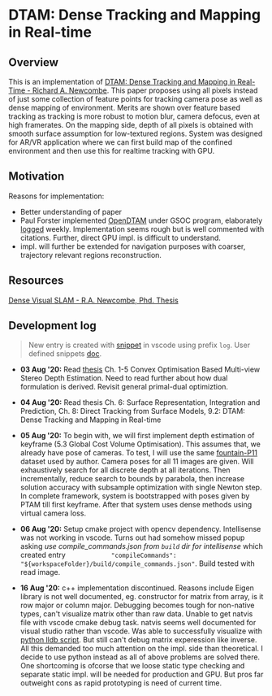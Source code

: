 # DTAM: Dense Tracking and Mapping in Real-time
## Overview
This is an implementation of [DTAM: Dense Tracking and Mapping in Real-Time - Richard A. Newcombe](http://ugweb.cs.ualberta.ca/~vis/courses/CompVis/readings/3DReconstruction/dtam.pdf). This paper proposes using all pixels instead of just some collection of feature points for tracking camera pose as well as dense mapping of environment. Merits are shown over feature based tracking as tracking is more robust to motion blur, camera defocus, even at high framerates. On the mapping side, depth of all pixels is obtained with smooth surface assumption for low-textured regions. System was designed for AR/VR application where we can first build map of the confined environment and then use this for realtime tracking with GPU.
## Motivation
Reasons for implementation:
- Better understanding of paper
- Paul Forster implemented [OpenDTAM](https://github.com/anuranbaka/OpenDTAM) under GSOC program, elaborately [logged](https://sites.google.com/a/opencv.org/opencv/gsoc-2014-project-notes#DTAM) weekly. Implementation seems rough but is well commented with citations. Further, direct GPU impl. is difficult to understand.
- impl. will further be extended for navigation purposes with coarser, trajectory relevant regions reconstruction.
## Resources
[Dense Visual SLAM - R.A. Newcombe, Phd. Thesis](https://www.doc.ic.ac.uk/~ajd/Publications/newcombe_phd2012.pdf)<span id="newcombe-thesis"></span>

## Development log
> New entry is created with [snippet](.vscode/snippets/markdown.json) in vscode using prefix `log`. User defined snippets [doc](https://code.visualstudio.com/docs/editor/userdefinedsnippets).

- **03 Aug '20:**
Read [thesis](#newcombe-thesis) Ch. 1-5 Convex Optimisation Based Multi-view Stereo Depth Estimation. Need to read further about how dual formulation is derived. Revisit general primal-dual optimiztion.

- **04 Aug '20:**
Read thesis 
Ch. 6: Surface Representation, Integration and Prediction, Ch. 8: Direct Tracking from Surface Models, 9.2: DTAM: Dense Tracking and Mapping in Real-time

- **05 Aug '20:**
To begin with, we will first implement depth estimation of keyframe (5.3 Global Cost Volume Optimisation). This assumes that, we already have pose of cameras. To test, I will use the same [fountain-P11](https://github.com/openMVG/SfM_quality_evaluation/tree/master/Benchmarking_Camera_Calibration_2008/fountain-P11) dataset used by author. Camera poses for all 11 images are given. Will exhaustively search for all discrete depth at all iterations. Then incrementally, reduce search to bounds by parabola, then increase solution accuracy with subsample optimization with single Newton step. In complete framework, system is bootstrapped with poses given by PTAM till first keyframe. After that system uses dense methods using virtual camera loss.

- **06 Aug '20:**
Setup cmake project with opencv dependency. Intellisense was not working in vscode. Turns out had somehow missed popup asking *use compile_commands.json from `build` dir for intellisense* which created entry `            "compileCommands": "${workspaceFolder}/build/compile_commands.json"`. Build tested with read image. 

- **16 Aug '20:**
c++ implementation discontinued. Reasons include Eigen library is not well documented, eg. constructor for matrix from array, is it row major or column major. Debugging becomes tough for non-native types, can't visualize matrix other than raw data. Unable to get natvis file with vscode cmake debug task. natvis seems well documented for visual studio rather than vscode. Was able to successfully visualize with [python lldb script](https://github.com/tehrengruber/LLDB-Eigen-Data-Formatter). But still can't debug matrix experession like inverse. All this demanded too much attention on the impl. side than theoretical. I decide to use python instead as all of above problems are solved there. One shortcoming is ofcorse that we loose static type checking and separate static impl. will be needed for production and GPU. But pros far outweight cons as rapid prototyping is need of current time.